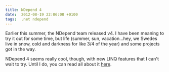 ```yaml
---
title: NDepend 4
date:  2012-08-19 22:06:00 +0100
tags:  .net ndepend
---
```


Earlier this summer, the NDepend team released v4. I have been meaning to try it
out for some time, but life (summer, sun, vacation...hey, we Swedes live in snow,
cold and darkness for like 3/4 of the year) and some projects got in the way.

NDepend 4 seems really cool, though, with new LINQ features that I can't wait to
try. Until I do, you can read all about it [here](http://weblogs.asp.net/ricardoperes/archive/2012/06/13/ndepend-4-first-steps.aspx).